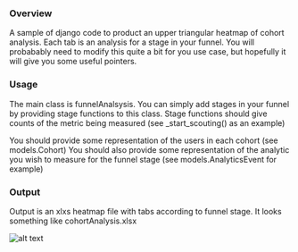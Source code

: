 ### Overview
A sample of django code to product an upper triangular heatmap of cohort analysis. Each tab is an analysis for a stage in your funnel.
You will probabably need to modify this quite a bit for you use case, but hopefully it will give you some useful pointers.

### Usage
The main class is funnelAnalsysis. You can simply add stages in your funnel by providing stage functions to this class.
Stage functions should give counts of the metric being measured (see _start_scouting() as an example)

You should provide some representation of the users in each cohort (see models.Cohort)
You should also provide some representation of the analytic you wish to measure for the funnel stage (see models.AnalyticsEvent for example)


### Output

Output is an xlxs heatmap file with tabs according to funnel stage. It looks something like cohortAnalysis.xlsx


![alt text](https://github.com/andrew0harney/cohortAnalysis/master/images/cohortAnalysis.png "Example Cohort Analysis")
